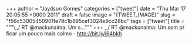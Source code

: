 
+++
author = "Jaydson Gomes"
categories = ["tweet"]
date = "Thu Mar 17 20:05:55 +0000 2011"
draft = false
image = "{TWEET_IMAGE}"
slug = "f56c53005450901fe79c1b895cef3024e9cc28bc"
tags = ["tweet"]
title = """&#92;,,/ RT @mackunaima: Um s..."""
+++
\,,/ RT @mackunaima: Um som p/ ficar um pouco mais calmo - http://bit.ly/i64bkh
